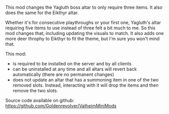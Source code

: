 This mod changes the Yagluth boss altar to only require three items. It also does the same for the Eikthyr altar.

Whether it's for consecutive playthroughs or your first one, Yagluth's altar requiring five items to use instead of three felt a bit much to me. So this mod changes that, including updating the visuals to match. It also adds one more deer throphy to Eikthyr to fit the theme, but I'm sure you won't mind that.

This mod:
- is required to be installed on the server and by all clients
- can be uninstalled at any time and all altars will revert back automatically (there are no permanent changes) 
- does not update an altar that has a summoning item in one of the two removed slots. Instead, interacting with it will drop the items and then remove the two slots.


Source code available on github: https://github.com/Goldenrevolver/ValheimMiniMods